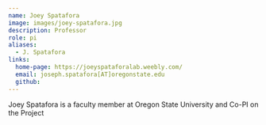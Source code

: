 ```yaml
---
name: Joey Spatafora
image: images/joey-spatafora.jpg
description: Professor
role: pi
aliases:
  - J. Spatafora
links:
  home-page: https://joeyspataforalab.weebly.com/
  email: joseph.spatafora[AT]oregonstate.edu 
  github: 
---
```


Joey Spatafora is a faculty member at Oregon State University and Co-PI on the Project
